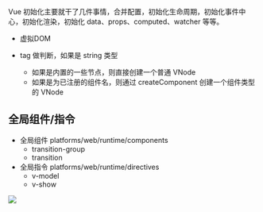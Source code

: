 Vue 初始化主要就干了几件事情，合并配置，初始化生命周期，初始化事件中心，初始化渲染，初始化 data、props、computed、watcher 等等。

* 虚拟DOM

* tag 做判断，如果是 string 类型
    * 如果是内置的一些节点，则直接创建一个普通 VNode
    * 如果是为已注册的组件名，则通过 createComponent 创建一个组件类型的 VNode

## 全局组件/指令
* 全局组件 platforms/web/runtime/components
    * transition-group
    * transition
* 全局指令 platforms/web/runtime/directives
    * v-model
    * v-show

![](https://user-gold-cdn.xitu.io/2018/8/30/16586a0d1261a7b3?imageView2/0/w/1280/h/960/format/webp/ignore-error/1)
